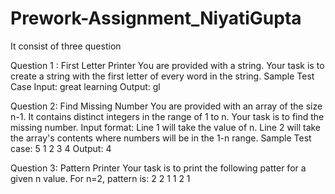 # Prework-Assignment_NiyatiGupta
It consist of three question 

Question 1 : First Letter Printer
You are provided with a string.
Your task is to create a string with the first letter of every word in the string.
Sample Test Case
Input: 
great learning
Output: 
gl

Question 2: Find Missing Number
You are provided with an array of the size n-1. It contains distinct integers in the range of 1 to n. 
Your task is to find the missing number.
Input format:
Line 1 will take the value of n.
Line 2 will take the array's contents where numbers will be in the 1-n range.
Sample Test case:
5
1 2 3 4 
Output: 
4

Question 3: Pattern Printer
Your task is to print the following patter for a given n value.
For n=2,
pattern is: 
2 2 1 1
2 1

